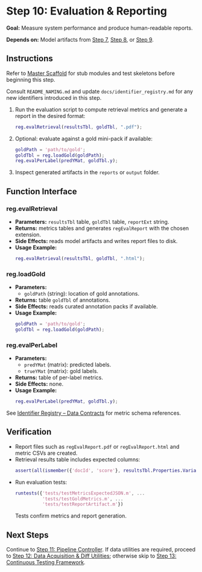 # Step 10: Evaluation & Reporting

**Goal:** Measure system performance and produce human-readable reports.

**Depends on:** Model artifacts from [Step 7](step07_baseline_classifier.md), [Step 8](step08_projection_head.md), or [Step 9](step09_encoder_finetuning.md).

## Instructions

Refer to [Master Scaffold](master_scaffold.md) for stub modules and test skeletons before beginning this step.

Consult `README_NAMING.md` and update `docs/identifier_registry.md` for any new identifiers introduced in this step.

1. Run the evaluation script to compute retrieval metrics and generate a report in the desired format:

   ```matlab
   reg.evalRetrieval(resultsTbl, goldTbl, ".pdf");
   ```
2. Optional: evaluate against a gold mini-pack if available:
   ```matlab
   goldPath = 'path/to/gold';
   goldTbl = reg.loadGold(goldPath);
   reg.evalPerLabel(predYMat, goldTbl.y);
   ```
3. Inspect generated artifacts in the `reports` or `output` folder.

## Function Interface

### reg.evalRetrieval
- **Parameters:** `resultsTbl` table, `goldTbl` table, `reportExt` string.
- **Returns:** metrics tables and generates `regEvalReport` with the chosen extension.
- **Side Effects:** reads model artifacts and writes report files to disk.
- **Usage Example:**
  ```matlab
  reg.evalRetrieval(resultsTbl, goldTbl, ".html");
  ```

### reg.loadGold
- **Parameters:**
  - `goldPath` (string): location of gold annotations.
- **Returns:** table `goldTbl` of annotations.
- **Side Effects:** reads curated annotation packs if available.
- **Usage Example:**
  ```matlab
  goldPath = 'path/to/gold';
  goldTbl = reg.loadGold(goldPath);
  ```


### reg.evalPerLabel
- **Parameters:**
  - `predYMat` (matrix): predicted labels.
  - `trueYMat` (matrix): gold labels.
- **Returns:** table of per-label metrics.
- **Side Effects:** none.
- **Usage Example:**
  ```matlab
  reg.evalPerLabel(predYMat, goldTbl.y);
  ```

See [Identifier Registry – Data Contracts](identifier_registry.md#data-contracts) for metric schema references.



## Verification
- Report files such as `regEvalReport.pdf` or `regEvalReport.html` and metric CSVs are created.
- Retrieval results table includes expected columns:
  ```matlab
  assert(all(ismember({'docId', 'score'}, resultsTbl.Properties.VariableNames)));
  ```
- Run evaluation tests:
  ```matlab
  runtests({'tests/testMetricsExpectedJSON.m', ...
            'tests/testGoldMetrics.m', ...
            'tests/testReportArtifact.m'})
  ```
  Tests confirm metrics and report generation.

## Next Steps
Continue to [Step 11: Pipeline Controller](step11_pipeline_controller.md). If data utilities are required, proceed to [Step 12: Data Acquisition & Diff Utilities](step12_data_acquisition_diffs.md); otherwise skip to [Step 13: Continuous Testing Framework](step13_continuous_testing.md).
